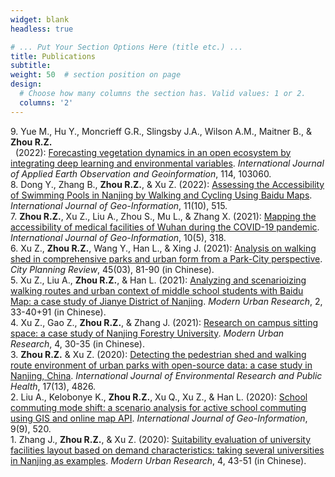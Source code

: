 ```yaml
---
widget: blank
headless: true

# ... Put Your Section Options Here (title etc.) ...
title: Publications
subtitle:
weight: 50  # section position on page
design:
  # Choose how many columns the section has. Valid values: 1 or 2.
  columns: '2'
---
```

9\. Yue M., Hu Y., Moncrieff G.R., Slingsby J.A., Wilson A.M., Maitner B., & **Zhou R.Z.** <br> &nbsp;&nbsp;(2022): [Forecasting vegetation dynamics in an open ecosystem by integrating deep learning and environmental variables](https://ryan-zhenqi-zhou.github.io/1-s2.0-S1569843222002485-main.pdf). *International Journal of Applied Earth Observation and Geoinformation*, 114, 103060.\
8\. Dong Y., Zhang B., **Zhou R.Z.**, & Xu Z. (2022): [Assessing the Accessibility of Swimming Pools in Nanjing by Walking and Cycling Using Baidu Maps](https://ryan-zhenqi-zhou.github.io/ijgi-11-00515.pdf). *International Journal of Geo-Information*, 11(10), 515.\
7\. **Zhou R.Z.**, Xu Z., Liu A., Zhou S., Mu L., & Zhang X. (2021): [Mapping the accessibility of medical facilities of Wuhan during the COVID-19 pandemic](https://ryan-zhenqi-zhou.github.io/ijgi-10-00318.pdf). *International Journal of Geo-Information*, 10(5), 318.\
6\. Xu Z., **Zhou R.Z.**, Wang Y., Han L., & Xing J. (2021): [Analysis on walking shed in comprehensive parks and urban form from a Park-City perspective](https://ryan-zhenqi-zhou.github.io/cpr-1002-1329.pdf). *City Planning Review*, 45(03), 81-90 (in Chinese).\
5\. Xu Z., Liu A., **Zhou R.Z.**, & Han L. (2021): [Analyzing and scenarioizing walking routes and urban context of middle school students with Baidu Map: a case study of Jianye District of Nanjing](https://ryan-zhenqi-zhou.github.io/tx-0033-08.pdf). *Modern Urban Research*, 2, 33-40+91 (in Chinese).\
4\. Xu Z., Gao Z., **Zhou R.Z.**, & Zhang J. (2021): [Research on campus sitting space: a case study of Nanjing Forestry University](https://ryan-zhenqi-zhou.github.io/zx-0030-06.pdf). *Modern Urban Research*, 4, 30-35 (in Chinese).\
3\. **Zhou R.Z.** & Xu Z. (2020): [Detecting the pedestrian shed and walking route environment of urban parks with open-source data: a case study in Nanjing, China](https://ryan-zhenqi-zhou.github.io/ijerph-17-04826-v2.pdf). *International Journal of Environmental Research and Public Health*, 17(13), 4826.\
2\. Liu A., Kelobonye K., **Zhou R.Z.**, Xu Q., Xu Z., & Han L. (2020): [School commuting mode shift: a scenario analysis for active school commuting using GIS and online map API](https://ryan-zhenqi-zhou.github.io/ijgi-09-00520.pdf). *International Journal of Geo-Information*, 9(9), 520.\
1\. Zhang J., **Zhou R.Z.**, & Xu Z. (2020): [Suitability evaluation of university facilities layout based on demand characteristics: taking several universities in Nanjing as examples](https://ryan-zhenqi-zhou.github.io/ss-0043-09.pdf). *Modern Urban Research*, 4, 43-51 (in Chinese).

